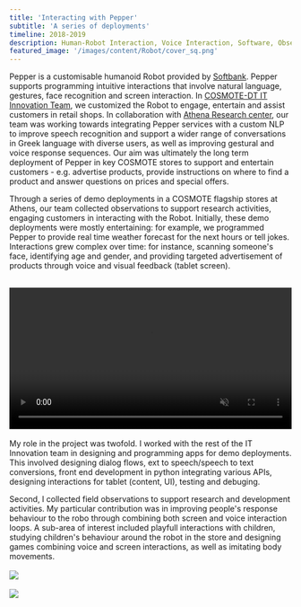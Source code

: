 ```yaml
---
title: 'Interacting with Pepper'
subtitle: 'A series of deployments'
timeline: 2018-2019
description: Human-Robot Interaction, Voice Interaction, Software, Observation, Deployment, COSMOTE-DT.
featured_image: '/images/content/Robot/cover_sq.png'
---
```

Pepper is a customisable humanoid Robot provided by [Softbank](https://us.softbankrobotics.com/pepper). Pepper supports programming intuitive interactions that involve natural language, gestures, face recognition and screen interaction. In [COSMOTE-DT IT Innovation Team](https://www.cosmote.gr/static/otegroup/en/page/it_innovation_center_new), we customized the Robot to engage, entertain and assist customers in retail shops. In collaboration with [Athena Research center](https://www.athenarc.gr/en/research), our team was working towards integrating Pepper services with a custom NLP to improve speech recognition and support a wider range of conversations in Greek language with diverse users, as well as improving gestural and voice response sequences. Our aim was ultimately the long term deployment of Pepper in key COSMOTE stores to support and entertain customers - e.g. advertise products, provide instructions on where to find a product and answer questions on prices and special offers. 

Through a series of demo deployments in a COSMOTE flagship stores at Athens, our team collected observations to support research activities, engaging customers in interacting with the Robot. Initially, these demo deployments were mostly entertaining: for example, we programmed Pepper to provide real time weather forecast for the next hours or tell jokes. Interactions grew complex over time: for instance, scanning someone's face, identifying age and gender, and providing targeted advertisement of products through voice and visual feedback (tablet screen).
<br><br>
<!-- <video width="640" height="360" controls> -->
<video width="100%" controls muted>
  <source src="/images/content/Robot/dinno4.mp4" type="video/mp4">
</video> 
<br><br>
My role in the project was twofold. I worked with the rest of the IT Innovation team in designing and programming apps for demo deployments. This involved designing dialog flows, ext to speech/speech to text conversions, front end development in python integrating various APIs, designing interactions for tablet (content, UI), testing and debuging.

Second, I collected field observations to support research and development activities. My particular contribution was in improving people's response behaviour to the robo through combining both screen and voice interaction loops. A sub-area of interest included playfull interactions with children, studying children's behaviour around the robot in the store and designing games combining voice and screen interactions, as well as imitating body movements. 
<br><br>
![](/images/content/Robot/robot.png)
<br><br>
![](/images/content/Robot/robot2.png)
<br><br>

